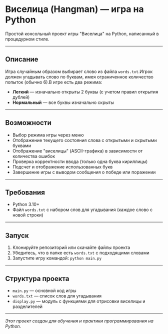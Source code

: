 # Виселица (Hangman) — игра на Python

Простой консольный проект игры "Виселица" на Python, написанный в процедурном стиле.

---

## Описание

Игра случайным образом выбирает слово из файла `words.txt`.Игрок должен угадывать слово по буквам, имея ограниченное количество попыток (обычно 6).В игре есть два режима:

- **Легкий** — изначально открыты 2 буквы (с учетом правил открытия дублей)
- **Нормальный** — все буквы изначально скрыты

---

## Возможности

- Выбор режима игры через меню
- Отображение текущего состояния слова с открытыми и скрытыми буквами
- Отображение "виселицы" (ASCII-графика) в зависимости от количества ошибок
- Проверка корректности ввода (только одна буква кириллицы)
- Подсчет и отображение использованных букв
- Завершение игры с выводом сообщения о победе или поражении

---

## Требования

- Python 3.10+
- Файл `words.txt` с набором слов для угадывания (каждое слово с новой строки)

---

## Запуск

1. Клонируйте репозиторий или скачайте файлы проекта
2. Убедитесь, что в папке есть `words.txt` с подходящими словами
3. Запустите игру командой:  `python main.py`

---

## Структура проекта

- `main.py` — основной код игры
- `words.txt` — список слов для угадывания
- `display.py` — модуль с функциями для отрисовки виселицы и разделителей

---

*Этот проект создан для обучения и практики программирования на Python.*
